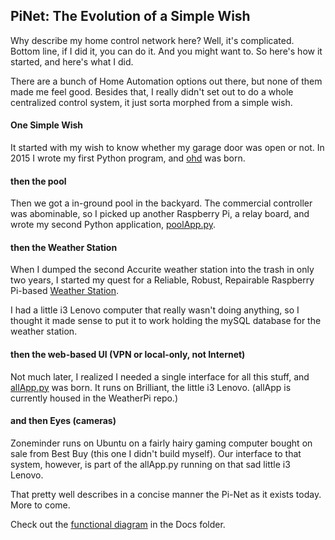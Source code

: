 ## PiNet: The Evolution of a Simple Wish

Why describe my home control network here?  Well, it's complicated.  Bottom line, if I did it, you can do it.  And you might want to.  So here's how it started, and here's what I did.

There are a bunch of Home Automation options out there, but none of them made me feel good.  Besides that, I really didn't set out to do a whole centralized control system, it just sorta morphed from a simple wish.

#### One Simple Wish

It started with my wish to know whether my garage door was open or not.  In 2015 I wrote my first Python program, and [ohd](https://github.com/casspop/ohd) was born.

#### then the pool

Then we got a in-ground pool in the backyard.  The commercial controller was abominable, so I picked up another Raspberry Pi, a relay board, and wrote my second Python application, [poolApp.py](https://github.com/casspop/PoolControls).

#### then the Weather Station

When I dumped the second Accurite weather station into the trash in only two years, I started my quest for a Reliable, Robust, Repairable Raspberry Pi-based [Weather Station](https://github.com/casspop/Pi-based-weather-station).

I had a little i3 Lenovo computer that really wasn't doing anything, so I thought it made sense to put it to work holding the mySQL database for the weather station.  

#### then the web-based UI (VPN or local-only, not Internet)

Not much later, I realized I needed a single interface for all this stuff, and [allApp.py](https://github.com/casspop/Pi-based-weather-station/tree/master/Code/all) was born.  It runs on Brilliant, the little i3 Lenovo.  (allApp is currently housed in the WeatherPi repo.)

#### and then Eyes (cameras)

Zoneminder runs on Ubuntu on a fairly hairy gaming computer bought on sale from Best Buy (this one I didn't build myself).  Our interface to that system, however, is part of the allApp.py running on that sad little i3 Lenovo.

That pretty well describes in a concise manner the Pi-Net as it exists today.  More to come.  

Check out the [functional diagram](https://github.com/casspop/PiNet/blob/main/Docs/PiNet%20Block%20Diagram.pdf) in the Docs folder.
